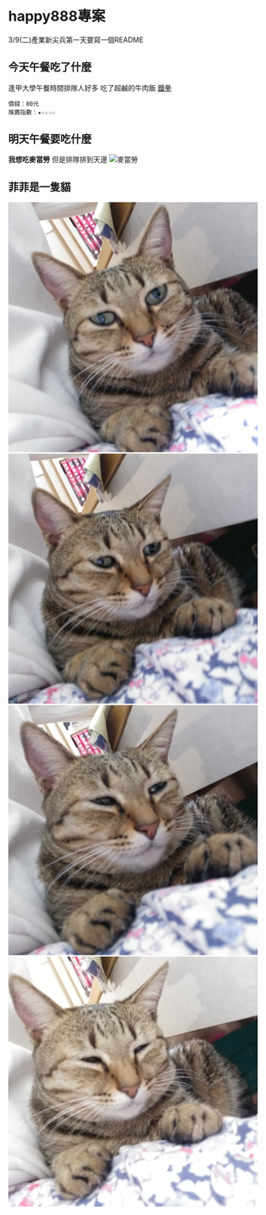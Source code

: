 # happy888專案
3/9(二)產業新尖兵第一天要寫一個README

## 今天午餐吃了什麼
逢甲大學午餐時間排隊人好多
吃了超鹹的牛肉飯 [鐵拳](https://www.facebook.com/ironbeatsteak/)
```bash
價錢：80元
推薦指數：★☆☆☆☆
```

## 明天午餐要吃什麼
**我想吃麥當勞**
但是排隊排到天邊
![麥當勞](https://cc.tvbs.com.tw/img/program/upload/2020/11/04/20201104155314-cdb87dcb.jpg)

## 菲菲是一隻貓
![菲菲想睡1](images/Eu_Q-mZVEAIDijZ.jpg)
![菲菲想睡2](images/Eu_Q_qpVoAEK9JP.jpg)
![菲菲想睡3](images/Eu_RAysUUAAAvt6.jpg)
![菲菲想睡4](images/Eu_RBziVoAUrVrD.jpg)
